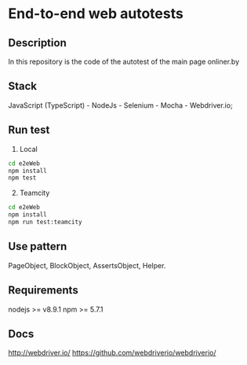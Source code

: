 End-to-end web autotests
======

## Description
In this repository is the code of the autotest of the main page onliner.by

## Stack
JavaScript (TypeScript) - NodeJs - Selenium - Mocha - Webdriver.io;


## Run test
1. Local
```bash
cd e2eWeb
npm install
npm test
```

2. Teamcity
```bash
cd e2eWeb
npm install
npm run test:teamcity
```


## Use pattern
PageObject, BlockObject, AssertsObject, Helper.


## Requirements
nodejs >= v8.9.1
npm >= 5.7.1


## Docs
http://webdriver.io/
https://github.com/webdriverio/webdriverio/
